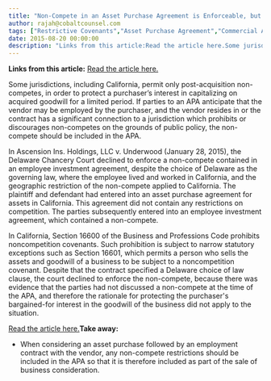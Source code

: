 ```yaml
---
title: "Non-Compete in an Asset Purchase Agreement is Enforceable, but It May Not Be in an Employment Agreement"
author: rajah@cobaltcounsel.com
tags: ["Restrictive Covenants","Asset Purchase Agreement","Commercial Activities","Rajah"]
date: 2015-08-20 00:00:00
description: "Links from this article:Read the article here.Some jurisdictions, including California, permit only post-acquisition non-competes, in o..."
---
```


**Links from this article:**
[Read the article here.](http://www.natlawreview.com/article/delaware-chancery-court-declines-to-enforce-noncompete-california-despite-choice-law)

Some jurisdictions, including California, permit only post-acquisition non-competes, in order to protect a purchaser’s interest in capitalizing on acquired goodwill for a limited period. If parties to an APA anticipate that the vendor may be employed by the purchaser, and the vendor resides in or the contract has a significant connection to a jurisdiction which prohibits or discourages non-competes on the grounds of public policy, the non-compete should be included in the APA.

In Ascension Ins. Holdings, LLC v. Underwood (January 28, 2015), the Delaware Chancery Court declined to enforce a non-compete contained in an employee investment agreement, despite the choice of Delaware as the governing law, where the employee lived and worked in California, and the geographic restriction of the non-compete applied to California. The plaintiff and defendant had entered into an asset purchase agreement for assets in California. This agreement did not contain any restrictions on competition. The parties subsequently entered into an employee investment agreement, which contained a non-compete.

In California, Section 16600 of the Business and Professions Code prohibits noncompetition covenants. Such prohibition is subject to narrow statutory exceptions such as Section 16601, which permits a person who sells the assets and goodwill of a business to be subject to a noncompetition covenant.  Despite that the contract specified a Delaware choice of law clause, the court declined to enforce the non-compete, because there was evidence that the parties had not discussed a non-compete at the time of the APA, and therefore the rationale for protecting the purchaser's bargained-for interest in the goodwill of the business did not apply to the situation.

[Read the article here.](http://www.natlawreview.com/article/delaware-chancery-court-declines-to-enforce-noncompete-california-despite-choice-law)**Take away:**
- When considering an asset purchase followed by an employment contract with the vendor, any non-compete restrictions should be included in the APA so that it is therefore included as part of the sale of business consideration.
